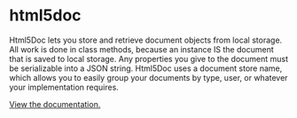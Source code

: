 html5doc
========

Html5Doc lets you store and retrieve document objects from local storage.  All work is done in class methods, because an instance IS the document that is saved to local storage.  Any properties you give to the document must be serializable into a JSON string.  Html5Doc uses a document store name, which allows you to easily group your documents by type, user, or whatever your implementation requires.

[View the documentation.](http://photogroup.lxalumni.org/html5doc/documentation)